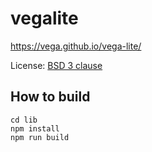 # vegalite

https://vega.github.io/vega-lite/

License: [BSD 3 clause](https://github.com/vega/vega-lite/blob/next/LICENSE)

## How to build

```
cd lib
npm install
npm run build
```
